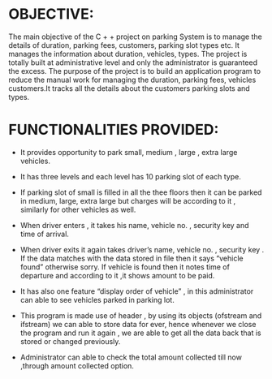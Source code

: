 # OBJECTIVE:

The main objective of the C + + project on parking System is  to manage the details of duration, parking fees, customers, parking slot types etc. It manages  the information about duration, vehicles, types. The project is totally built at administrative level and  only the administrator is guaranteed the excess. The purpose of the project is to build an application program to reduce the manual work for managing the duration, parking fees, vehicles customers.It tracks all the details about the customers parking slots and types.

# FUNCTIONALITIES  PROVIDED:

* It provides opportunity to park small, medium , large , extra large vehicles.

* It has three levels and each level has 10 parking slot of each type.

* If parking slot of small is filled in all the thee floors then it can be parked in medium, large, extra large but charges will be according to it , similarly for other vehicles as well.

* When driver enters , it takes his name, vehicle no. , security key and time of arrival.

* When driver exits it again takes driver’s name, vehicle no. ,  security key . If the data matches with the data stored in file then it says “vehicle found” otherwise sorry. If vehicle is found then it notes time of departure and according to it ,it shows amount to be paid.

* It has also one feature “display order of vehicle” , in this administrator can able to see vehicles parked in parking lot.

* This program is made use of <fstream> header , by using its objects (ofstream and ifstream) we can able to store data for ever, hence whenever we close the program and run it again , we are able to get all the data back that is stored or changed previously.

* Administrator can able to check the total amount collected till now ,through amount collected option.


